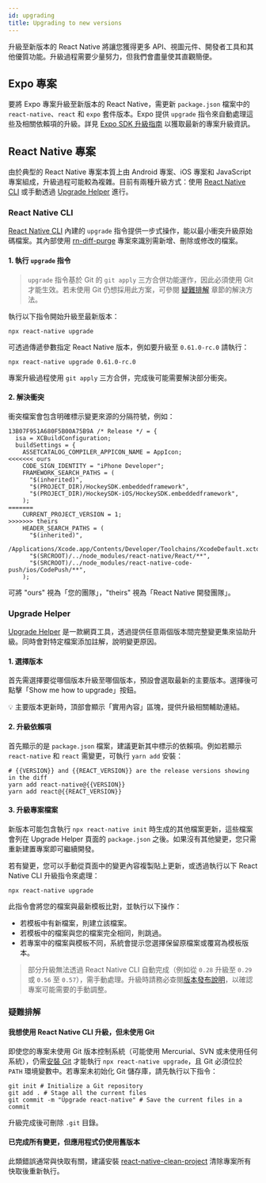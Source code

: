 ```yaml
---
id: upgrading
title: Upgrading to new versions
---
```


升級至新版本的 React Native 將讓您獲得更多 API、視圖元件、開發者工具和其他優質功能。升級過程需要少量努力，但我們會盡量使其直觀簡便。

## Expo 專案

要將 Expo 專案升級至新版本的 React Native，需更新 `package.json` 檔案中的 `react-native`、`react` 和 `expo` 套件版本。Expo 提供 `upgrade` 指令來自動處理這些及相關依賴項的升級。詳見 [Expo SDK 升級指南](https://docs.expo.dev/workflow/upgrading-expo-sdk-walkthrough/) 以獲取最新的專案升級資訊。

## React Native 專案

由於典型的 React Native 專案本質上由 Android 專案、iOS 專案和 JavaScript 專案組成，升級過程可能較為複雜。目前有兩種升級方式：使用 [React Native CLI](https://github.com/react-native-community/cli) 或手動透過 [Upgrade Helper](https://react-native-community.github.io/upgrade-helper/) 進行。

### React Native CLI

[React Native CLI](https://github.com/react-native-community/cli) 內建的 `upgrade` 指令提供一步式操作，能以最小衝突升級原始碼檔案。其內部使用 [rn-diff-purge](https://github.com/react-native-community/rn-diff-purge) 專案來識別需新增、刪除或修改的檔案。

#### 1. 執行 `upgrade` 指令

> `upgrade` 指令基於 Git 的 `git apply` 三方合併功能運作，因此必須使用 Git 才能生效。若未使用 Git 仍想採用此方案，可參閱 [疑難排解](#i-want-to-upgrade-with-react-native-cli-but-i-dont-use-git) 章節的解決方法。

執行以下指令開始升級至最新版本：

```shell
npx react-native upgrade
```

可透過傳遞參數指定 React Native 版本，例如要升級至 `0.61.0-rc.0` 請執行：

```shell
npx react-native upgrade 0.61.0-rc.0
```

專案升級過程使用 `git apply` 三方合併，完成後可能需要解決部分衝突。

#### 2. 解決衝突

衝突檔案會包含明確標示變更來源的分隔符號，例如：

```
13B07F951A680F5B00A75B9A /* Release */ = {
  isa = XCBuildConfiguration;
  buildSettings = {
    ASSETCATALOG_COMPILER_APPICON_NAME = AppIcon;
<<<<<<< ours
    CODE_SIGN_IDENTITY = "iPhone Developer";
    FRAMEWORK_SEARCH_PATHS = (
      "$(inherited)",
      "$(PROJECT_DIR)/HockeySDK.embeddedframework",
      "$(PROJECT_DIR)/HockeySDK-iOS/HockeySDK.embeddedframework",
    );
=======
    CURRENT_PROJECT_VERSION = 1;
>>>>>>> theirs
    HEADER_SEARCH_PATHS = (
      "$(inherited)",
      /Applications/Xcode.app/Contents/Developer/Toolchains/XcodeDefault.xctoolchain/usr/include,
      "$(SRCROOT)/../node_modules/react-native/React/**",
      "$(SRCROOT)/../node_modules/react-native-code-push/ios/CodePush/**",
    );
```

可將 "ours" 視為「您的團隊」，"theirs" 視為「React Native 開發團隊」。

### Upgrade Helper

[Upgrade Helper](https://react-native-community.github.io/upgrade-helper/) 是一款網頁工具，透過提供任意兩個版本間完整變更集來協助升級。同時會對特定檔案添加註解，說明變更原因。

#### 1. 選擇版本

首先需選擇要從哪個版本升級至哪個版本，預設會選取最新的主要版本。選擇後可點擊「Show me how to upgrade」按鈕。

💡 主要版本更新時，頂部會顯示「實用內容」區塊，提供升級相關輔助連結。

#### 2. 升級依賴項

首先顯示的是 `package.json` 檔案，建議更新其中標示的依賴項。例如若顯示 `react-native` 和 `react` 需變更，可執行 `yarn add` 安裝：

```shell
# {{VERSION}} and {{REACT_VERSION}} are the release versions showing in the diff
yarn add react-native@{{VERSION}}
yarn add react@{{REACT_VERSION}}
```

#### 3. 升級專案檔案

新版本可能包含執行 `npx react-native init` 時生成的其他檔案更新，這些檔案會列在 Upgrade Helper 頁面的 `package.json` 之後。如果沒有其他變更，您只需重新建置專案即可繼續開發。

若有變更，您可以手動從頁面中的變更內容複製貼上更新，或透過執行以下 React Native CLI 升級指令來處理：

```shell
npx react-native upgrade
```

此指令會將您的檔案與最新模板比對，並執行以下操作：

- 若模板中有新檔案，則建立該檔案。
- 若模板中的檔案與您的檔案完全相同，則跳過。
- 若專案中的檔案與模板不同，系統會提示您選擇保留原檔案或覆寫為模板版本。

> 部分升級無法透過 React Native CLI 自動完成（例如從 `0.28` 升級至 `0.29` 或 `0.56` 至 `0.57`），需手動處理。升級時請務必查閱[版本發布說明](https://github.com/facebook/react-native/releases)，以確認專案可能需要的手動調整。

### 疑難排解

#### 我想使用 React Native CLI 升級，但未使用 Git

即使您的專案未使用 Git 版本控制系統（可能使用 Mercurial、SVN 或未使用任何系統），仍需[安裝 Git](https://git-scm.com/downloads) 才能執行 `npx react-native upgrade`，且 Git 必須位於 `PATH` 環境變數中。若專案未初始化 Git 儲存庫，請先執行以下指令：

```shell
git init # Initialize a Git repository
git add . # Stage all the current files
git commit -m "Upgrade react-native" # Save the current files in a commit
```

升級完成後可刪除 `.git` 目錄。

#### 已完成所有變更，但應用程式仍使用舊版本

此類錯誤通常與快取有關，建議安裝 [react-native-clean-project](https://github.com/pmadruga/react-native-clean-project) 清除專案所有快取後重新執行。